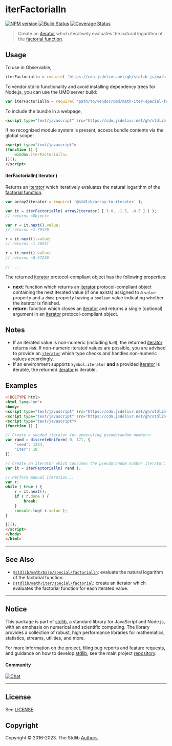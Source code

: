 <!--

@license Apache-2.0

Copyright (c) 2020 The Stdlib Authors.

Licensed under the Apache License, Version 2.0 (the "License");
you may not use this file except in compliance with the License.
You may obtain a copy of the License at

   http://www.apache.org/licenses/LICENSE-2.0

Unless required by applicable law or agreed to in writing, software
distributed under the License is distributed on an "AS IS" BASIS,
WITHOUT WARRANTIES OR CONDITIONS OF ANY KIND, either express or implied.
See the License for the specific language governing permissions and
limitations under the License.

-->

# iterFactorialln

[![NPM version][npm-image]][npm-url] [![Build Status][test-image]][test-url] [![Coverage Status][coverage-image]][coverage-url] <!-- [![dependencies][dependencies-image]][dependencies-url] -->

> Create an [iterator][mdn-iterator-protocol] which iteratively evaluates the natural logarithm of the [factorial function][@stdlib/math/base/special/factorialln].

<!-- Section to include introductory text. Make sure to keep an empty line after the intro `section` element and another before the `/section` close. -->

<section class="intro">

</section>

<!-- /.intro -->

<!-- Package usage documentation. -->



<section class="usage">

## Usage

To use in Observable,

```javascript
iterFactorialln = require( 'https://cdn.jsdelivr.net/gh/stdlib-js/math-iter-special-factorialln@umd/browser.js' )
```

To vendor stdlib functionality and avoid installing dependency trees for Node.js, you can use the UMD server build:

```javascript
var iterFactorialln = require( 'path/to/vendor/umd/math-iter-special-factorialln/index.js' )
```

To include the bundle in a webpage,

```html
<script type="text/javascript" src="https://cdn.jsdelivr.net/gh/stdlib-js/math-iter-special-factorialln@umd/browser.js"></script>
```

If no recognized module system is present, access bundle contents via the global scope:

```html
<script type="text/javascript">
(function () {
    window.iterFactorialln;
})();
</script>
```

#### iterFactorialln( iterator )

Returns an [iterator][mdn-iterator-protocol] which iteratively evaluates the natural logarithm of the [factorial function][@stdlib/math/base/special/factorialln].

```javascript
var array2iterator = require( '@stdlib/array-to-iterator' );

var it = iterFactorialln( array2iterator( [ 3.0, -1.5, -0.5 ] ) );
// returns <Object>

var r = it.next().value;
// returns ~1.79176

r = it.next().value;
// returns ~1.26551

r = it.next().value;
// returns ~0.57236

// ...
```

The returned [iterator][mdn-iterator-protocol] protocol-compliant object has the following properties:

-   **next**: function which returns an [iterator][mdn-iterator-protocol] protocol-compliant object containing the next iterated value (if one exists) assigned to a `value` property and a `done` property having a `boolean` value indicating whether the iterator is finished.
-   **return**: function which closes an [iterator][mdn-iterator-protocol] and returns a single (optional) argument in an [iterator][mdn-iterator-protocol] protocol-compliant object.

</section>

<!-- /.usage -->

<!-- Package usage notes. Make sure to keep an empty line after the `section` element and another before the `/section` close. -->

<section class="notes">

## Notes

-   If an iterated value is non-numeric (including `NaN`), the returned [iterator][mdn-iterator-protocol] returns `NaN`. If non-numeric iterated values are possible, you are advised to provide an [`iterator`][mdn-iterator-protocol] which type checks and handles non-numeric values accordingly.
-   If an environment supports `Symbol.iterator` **and** a provided [iterator][mdn-iterator-protocol] is iterable, the returned [iterator][mdn-iterator-protocol] is iterable.

</section>

<!-- /.notes -->

<!-- Package usage examples. -->

<section class="examples">

## Examples

<!-- eslint no-undef: "error" -->

```html
<!DOCTYPE html>
<html lang="en">
<body>
<script type="text/javascript" src="https://cdn.jsdelivr.net/gh/stdlib-js/random-iter-discrete-uniform@umd/browser.js"></script>
<script type="text/javascript" src="https://cdn.jsdelivr.net/gh/stdlib-js/math-iter-special-factorialln@umd/browser.js"></script>
<script type="text/javascript">
(function () {

// Create a seeded iterator for generating pseudorandom numbers:
var rand = discreteUniform( 0, 171, {
    'seed': 1234,
    'iter': 10
});

// Create an iterator which consumes the pseudorandom number iterator:
var it = iterFactorialln( rand );

// Perform manual iteration...
var r;
while ( true ) {
    r = it.next();
    if ( r.done ) {
        break;
    }
    console.log( r.value );
}

})();
</script>
</body>
</html>
```

</section>

<!-- /.examples -->

<!-- Section to include cited references. If references are included, add a horizontal rule *before* the section. Make sure to keep an empty line after the `section` element and another before the `/section` close. -->

<section class="references">

</section>

<!-- /.references -->

<!-- Section for related `stdlib` packages. Do not manually edit this section, as it is automatically populated. -->

<section class="related">

* * *

## See Also

-   <span class="package-name">[`@stdlib/math/base/special/factorialln`][@stdlib/math/base/special/factorialln]</span><span class="delimiter">: </span><span class="description">evaluate the natural logarithm of the factorial function.</span>
-   <span class="package-name">[`@stdlib/math/iter/special/factorial`][@stdlib/math/iter/special/factorial]</span><span class="delimiter">: </span><span class="description">create an iterator which evaluates the factorial function for each iterated value.</span>

</section>

<!-- /.related -->

<!-- Section for all links. Make sure to keep an empty line after the `section` element and another before the `/section` close. -->


<section class="main-repo" >

* * *

## Notice

This package is part of [stdlib][stdlib], a standard library for JavaScript and Node.js, with an emphasis on numerical and scientific computing. The library provides a collection of robust, high performance libraries for mathematics, statistics, streams, utilities, and more.

For more information on the project, filing bug reports and feature requests, and guidance on how to develop [stdlib][stdlib], see the main project [repository][stdlib].

#### Community

[![Chat][chat-image]][chat-url]

---

## License

See [LICENSE][stdlib-license].


## Copyright

Copyright &copy; 2016-2023. The Stdlib [Authors][stdlib-authors].

</section>

<!-- /.stdlib -->

<!-- Section for all links. Make sure to keep an empty line after the `section` element and another before the `/section` close. -->

<section class="links">

[npm-image]: http://img.shields.io/npm/v/@stdlib/math-iter-special-factorialln.svg
[npm-url]: https://npmjs.org/package/@stdlib/math-iter-special-factorialln

[test-image]: https://github.com/stdlib-js/math-iter-special-factorialln/actions/workflows/test.yml/badge.svg?branch=main
[test-url]: https://github.com/stdlib-js/math-iter-special-factorialln/actions/workflows/test.yml?query=branch:main

[coverage-image]: https://img.shields.io/codecov/c/github/stdlib-js/math-iter-special-factorialln/main.svg
[coverage-url]: https://codecov.io/github/stdlib-js/math-iter-special-factorialln?branch=main

<!--

[dependencies-image]: https://img.shields.io/david/stdlib-js/math-iter-special-factorialln.svg
[dependencies-url]: https://david-dm.org/stdlib-js/math-iter-special-factorialln/main

-->

[chat-image]: https://img.shields.io/gitter/room/stdlib-js/stdlib.svg
[chat-url]: https://gitter.im/stdlib-js/stdlib/

[stdlib]: https://github.com/stdlib-js/stdlib

[stdlib-authors]: https://github.com/stdlib-js/stdlib/graphs/contributors

[umd]: https://github.com/umdjs/umd
[es-module]: https://developer.mozilla.org/en-US/docs/Web/JavaScript/Guide/Modules

[deno-url]: https://github.com/stdlib-js/math-iter-special-factorialln/tree/deno
[umd-url]: https://github.com/stdlib-js/math-iter-special-factorialln/tree/umd
[esm-url]: https://github.com/stdlib-js/math-iter-special-factorialln/tree/esm
[branches-url]: https://github.com/stdlib-js/math-iter-special-factorialln/blob/main/branches.md

[stdlib-license]: https://raw.githubusercontent.com/stdlib-js/math-iter-special-factorialln/main/LICENSE

[mdn-iterator-protocol]: https://developer.mozilla.org/en-US/docs/Web/JavaScript/Reference/Iteration_protocols#The_iterator_protocol

<!-- <related-links> -->

[@stdlib/math/base/special/factorialln]: https://github.com/stdlib-js/math-base-special-factorialln/tree/umd

[@stdlib/math/iter/special/factorial]: https://github.com/stdlib-js/math-iter-special-factorial/tree/umd

<!-- </related-links> -->

</section>

<!-- /.links -->
